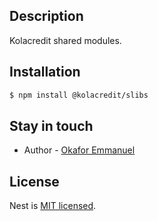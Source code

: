 ## Description

Kolacredit shared modules.

## Installation

```bash
$ npm install @kolacredit/slibs
```
## Stay in touch

- Author - [Okafor Emmanuel](https://www.linkedin.com/in/okaforemy/)

## License

Nest is [MIT licensed](LICENSE).
